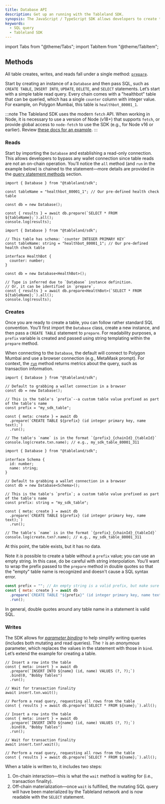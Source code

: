 ```yaml
---
title: Database API
description: Get up an running with the Tableland SDK.
synopsis: The JavaScript / TypeScript SDK allows developers to create tables on their chain of choice. Connect, create, and then interact with your tables thereafter with table writes and reads. Dive into the basics for connecting, creating, writing, and reading from tables.
keywords:
  - SQL query
  - Tableland SDK
---
```


import Tabs from "@theme/Tabs";
import TabItem from "@theme/TabItem";

## Methods

All table creates, writes, and reads fall under a single method: [`prepare`](prepared-statements).

Start by creating an instance of a `Database` and then pass SQL, such as `CREATE TABLE`, `INSERT INTO`, `UPDATE`, `DELETE`, and `SELECT` statements. Let’s start with a simple table read query. Every chain comes with a "healthbot" table that can be queried, which has a single `counter` column with integer value. For example, on Polygon Mumbai, this table is `healthbot_80001_1`.

:::note
The Tableland SDK uses the modern `fetch` API. When working in Node, it is necessary to use a version of Node (v18+) that supports `fetch`, or provide global access to `node-fetch` to use the SDK (e.g., for Node v16 or earlier). Review [these docs for an example](https://github.com/node-fetch/node-fetch#providing-global-access).
:::

### Reads

Start by importing the `Database` and establishing a read-only connection. This allows developers to bypass any wallet connection since table reads are not an on-chain operation. You’ll notice the `all` method (and `run` in the example below) is chained to the statement—more details are provided in the [query statement methods](query-statement-methods) section.

<Tabs groupId="sdk">
  <TabItem value="js" label="JavaScript" default>

    import { Database } from "@tableland/sdk";

    const tableName = "healthbot_80001_1"; // Our pre-defined health check table

    const db = new Database();

    const { results } = await db.prepare(`SELECT * FROM ${tableName};`).all();
    console.log(results);

  </TabItem>
    <TabItem value="ts" label="TypeScript">

    import { Database } from "@tableland/sdk";

    // This table has schema: `counter INTEGER PRIMARY KEY`
    const tableName: string = "healthbot_80001_1"; // Our pre-defined health check table

    interface HealthBot {
      counter: number;
    }

    const db = new Database<HealthBot>();

    // Type is inferred due to `Database` instance definition.
    // Or, it can be identified in `prepare`.
    const { results } = await db.prepare<HealthBot>(`SELECT * FROM ${tableName};`).all();
    console.log(results);

  </TabItem>
</Tabs>

### Creates

Once you are ready to create a table, you can follow rather standard SQL convention. You’ll first import the `Database` class, create a new instance, and then pass a `CREATE TABLE` statement to `prepare`. For readability purposes, a `prefix` variable is created and passed using string templating within the `prepare` method.

When connecting to the `Database`, the default will connect to Polygon Mumbai and use a browser connection (e.g., MetaMask prompt). For context, the [`run`](query-statement-methods#run) method returns metrics about the query, such as transaction information.

<Tabs groupId="sdk">
  <TabItem value="js" label="JavaScript" default>

    import { Database } from "@tableland/sdk";

    // Default to grabbing a wallet connection in a browser
    const db = new Database();

    // This is the table's `prefix`--a custom table value prefixed as part of the table's name
    const prefix = "my_sdk_table";

    const { meta: create } = await db
      .prepare(`CREATE TABLE ${prefix} (id integer primary key, name text);`)
      .run();

    // The table's `name` is in the format `{prefix}_{chainId}_{tableId}`
    console.log(create.txn.name); // e.g., my_sdk_table_80001_311

  </TabItem>
    <TabItem value="ts" label="TypeScript">

    import { Database } from "@tableland/sdk";

    interface Schema {
      id: number;
      name: string;
    }

    // Default to grabbing a wallet connection in a browser
    const db = new Database<Schema>();

    // This is the table's `prefix`; a custom table value prefixed as part of the table's name
    const prefix: string = "my_sdk_table";

    const { meta: create } = await db
      .prepare(`CREATE TABLE ${prefix} (id integer primary key, name text);`)
      .run();

    // The table's `name` is in the format `{prefix}_{chainId}_{tableId}`
    console.log(create.txn?.name); // e.g., my_sdk_table_80001_311

  </TabItem>
</Tabs>

At this point, the table exists, but it has no data.

Note it _is_ possible to create a table without a `prefix` value; you can use an empty string. In this case, do be careful with string interpolation. You’ll want to wrap the prefix passed to the `prepare` method in double quotes so that the "empty" table name is recognized and doesn't cause a SQL syntax error.

```js
const prefix = ""; // An empty string is a valid prefix, but make sure the CREATE TABLE statement sees it!
const { meta: create } = await db
  .prepare(`CREATE TABLE "${prefix}" (id integer primary key, name text);`)
  .run();
```

In general, double quotes around any table name in a statement is valid SQL.

### Writes

The SDK allows for _[parameter binding](prepared-statements#parameter-binding)_ to help simplify writing queries (includes both mutating and read queries). The `?` is an _anonymous_ parameter, which replaces the values in the statement with those in `bind`. Let’s extend the example for creating a table.

<Tabs groupId="sdk">
  <TabItem value="js" label="JavaScript" default>

    // Insert a row into the table
    const { meta: insert } = await db
      .prepare(`INSERT INTO ${name} (id, name) VALUES (?, ?);`)
      .bind(0, "Bobby Tables")
      .run();

    // Wait for transaction finality
    await insert.txn.wait();

    // Perform a read query, requesting all rows from the table
    const { results } = await db.prepare(`SELECT * FROM ${name};`).all();

  </TabItem>
    <TabItem value="ts" label="TypeScript">

    // Insert a row into the table
    const { meta: insert } = await db
      .prepare(`INSERT INTO ${name} (id, name) VALUES (?, ?);`)
      .bind(0, "Bobby Tables")
      .run();

    // Wait for transaction finality
    await insert.txn?.wait();

    // Perform a read query, requesting all rows from the table
    const { results } = await db.prepare(`SELECT * FROM ${name};`).all();

  </TabItem>
</Tabs>

When a table is written to, it includes two steps:

1. On-chain interaction—this is what the `wait` method is waiting for (i.e., transaction finality).
2. Off-chain materialization—once `wait` is fulfilled, the mutating SQL query will have been materialized by the Tableland network and is now readable with the `SELECT` statement.
